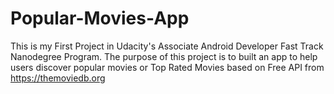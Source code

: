 # Popular-Movies-App
This is my First Project in Udacity's Associate Android Developer Fast Track Nanodegree Program. The purpose of this project is to built an app to help users discover popular movies or Top Rated Movies based on Free API from https://themoviedb.org
